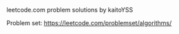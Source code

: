 leetcode.com problem solutions by kaitoYSS

Problem set: https://leetcode.com/problemset/algorithms/

